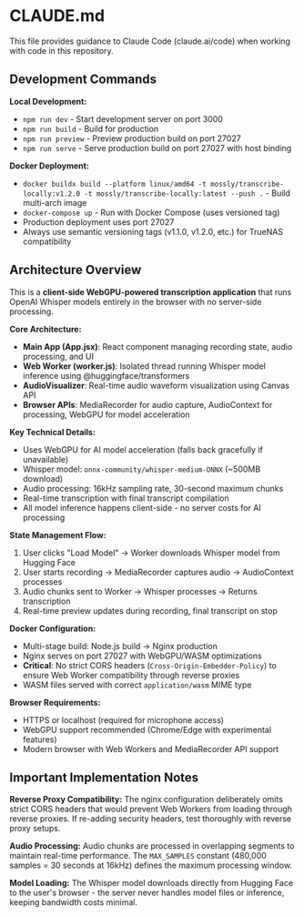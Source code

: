 # CLAUDE.md

This file provides guidance to Claude Code (claude.ai/code) when working with code in this repository.

## Development Commands

**Local Development:**
- `npm run dev` - Start development server on port 3000
- `npm run build` - Build for production 
- `npm run preview` - Preview production build on port 27027
- `npm run serve` - Serve production build on port 27027 with host binding

**Docker Deployment:**
- `docker buildx build --platform linux/amd64 -t mossly/transcribe-locally:v1.2.0 -t mossly/transcribe-locally:latest --push .` - Build multi-arch image
- `docker-compose up` - Run with Docker Compose (uses versioned tag)
- Production deployment uses port 27027
- Always use semantic versioning tags (v1.1.0, v1.2.0, etc.) for TrueNAS compatibility

## Architecture Overview

This is a **client-side WebGPU-powered transcription application** that runs OpenAI Whisper models entirely in the browser with no server-side processing.

**Core Architecture:**
- **Main App (App.jsx)**: React component managing recording state, audio processing, and UI
- **Web Worker (worker.js)**: Isolated thread running Whisper model inference using @huggingface/transformers
- **AudioVisualizer**: Real-time audio waveform visualization using Canvas API
- **Browser APIs**: MediaRecorder for audio capture, AudioContext for processing, WebGPU for model acceleration

**Key Technical Details:**
- Uses WebGPU for AI model acceleration (falls back gracefully if unavailable)
- Whisper model: `onnx-community/whisper-medium-ONNX` (~500MB download)
- Audio processing: 16kHz sampling rate, 30-second maximum chunks
- Real-time transcription with final transcript compilation
- All model inference happens client-side - no server costs for AI processing

**State Management Flow:**
1. User clicks "Load Model" → Worker downloads Whisper model from Hugging Face
2. User starts recording → MediaRecorder captures audio → AudioContext processes
3. Audio chunks sent to Worker → Whisper processes → Returns transcription
4. Real-time preview updates during recording, final transcript on stop

**Docker Configuration:**
- Multi-stage build: Node.js build → Nginx production
- Nginx serves on port 27027 with WebGPU/WASM optimizations
- **Critical**: No strict CORS headers (`Cross-Origin-Embedder-Policy`) to ensure Web Worker compatibility through reverse proxies
- WASM files served with correct `application/wasm` MIME type

**Browser Requirements:**
- HTTPS or localhost (required for microphone access)
- WebGPU support recommended (Chrome/Edge with experimental features)
- Modern browser with Web Workers and MediaRecorder API support

## Important Implementation Notes

**Reverse Proxy Compatibility:**
The nginx configuration deliberately omits strict CORS headers that would prevent Web Workers from loading through reverse proxies. If re-adding security headers, test thoroughly with reverse proxy setups.

**Audio Processing:**
Audio chunks are processed in overlapping segments to maintain real-time performance. The `MAX_SAMPLES` constant (480,000 samples = 30 seconds at 16kHz) defines the maximum processing window.

**Model Loading:**
The Whisper model downloads directly from Hugging Face to the user's browser - the server never handles model files or inference, keeping bandwidth costs minimal.